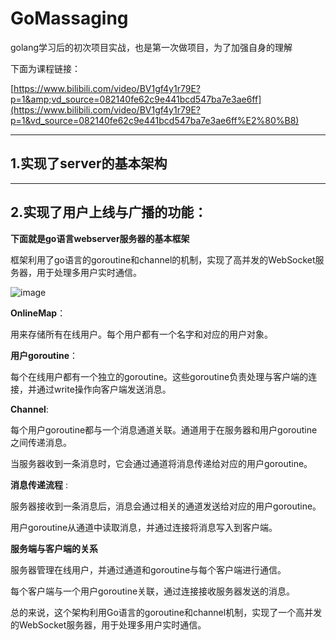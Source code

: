 # GoMassaging

golang学习后的初次项目实战，也是第一次做项目，为了加强自身的理解

下面为课程链接：

[https://www.bilibili.com/video/BV1gf4y1r79E?p=1&amp;vd_source=082140fe62c9e441bcd547ba7e3ae6ff](https://www.bilibili.com/video/BV1gf4y1r79E?p=1&vd_source=082140fe62c9e441bcd547ba7e3ae6ff%E2%80%B8)

---

## 1.实现了server的基本架构
---

## 2.实现了用户上线与广播的功能：

**下面就是go语言webserver服务器的基本框架**

框架利用了go语言的goroutine和channel的机制，实现了高并发的WebSocket服务器，用于处理多用户实时通信。

![image](https://github.com/JSmikasa/GoMassaging/blob/main/image/README/1715783867674.png)

**OnlineMap**：

用来存储所有在线用户。每个用户都有一个名字和对应的用户对象。

**用户goroutine**：

每个在线用户都有一个独立的goroutine。这些goroutine负责处理与客户端的连接，并通过write操作向客户端发送消息。

**Channel**:

每个用户goroutine都与一个消息通道关联。通道用于在服务器和用户goroutine之间传递消息。

当服务器收到一条消息时，它会通过通道将消息传递给对应的用户goroutine。

**消息传递流程** :

服务器接收到一条消息后，消息会通过相关的通道发送给对应的用户goroutine。

用户goroutine从通道中读取消息，并通过连接将消息写入到客户端。

**服务端与客户端的关系**

服务器管理在线用户，并通过通道和goroutine与每个客户端进行通信。

每个客户端与一个用户goroutine关联，通过连接接收服务器发送的消息。


总的来说，这个架构利用Go语言的goroutine和channel机制，实现了一个高并发的WebSocket服务器，用于处理多用户实时通信。

